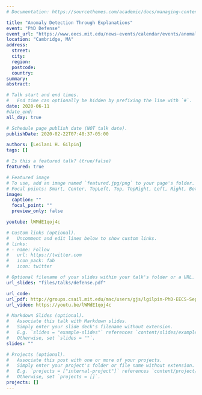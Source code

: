 ```yaml
---
# Documentation: https://sourcethemes.com/academic/docs/managing-content/

title: "Anomaly Detection Through Explanations"
event: "PhD Defense"
event_url: "https://www.eecs.mit.edu/news-events/calendar/events/anomaly-detection-through-explanations"
location: "Cambridge, MA"
address:
  street:
  city:
  region:
  postcode:
  country:
summary:
abstract: 

# Talk start and end times.
#   End time can optionally be hidden by prefixing the line with `#`.
date: 2020-06-11
#date_end: 
all_day: true

# Schedule page publish date (NOT talk date).
publishDate: 2020-02-22T07:48:37-05:00

authors: [Leilani H. Gilpin]
tags: []

# Is this a featured talk? (true/false)
featured: true

# Featured image
# To use, add an image named `featured.jpg/png` to your page's folder. 
# Focal points: Smart, Center, TopLeft, Top, TopRight, Left, Right, BottomLeft, Bottom, BottomRight.
image:
  caption: ""
  focal_point: ""
  preview_only: false

youtube: lWMdE1qoj4c

# Custom links (optional).
#   Uncomment and edit lines below to show custom links.
# links:
# - name: Follow
#   url: https://twitter.com
#   icon_pack: fab
#   icon: twitter

# Optional filename of your slides within your talk's folder or a URL.
url_slides: "files/talks/defense.pdf"

url_code:
url_pdf: http://groups.csail.mit.edu/mac/users/gjs/lgilpin-PhD-EECS-Sept2020.pdf
url_video: https://youtu.be/lWMdE1qoj4c

# Markdown Slides (optional).
#   Associate this talk with Markdown slides.
#   Simply enter your slide deck's filename without extension.
#   E.g. `slides = "example-slides"` references `content/slides/example-slides.md`.
#   Otherwise, set `slides = ""`.
slides: ""

# Projects (optional).
#   Associate this post with one or more of your projects.
#   Simply enter your project's folder or file name without extension.
#   E.g. `projects = ["internal-project"]` references `content/project/deep-learning/index.md`.
#   Otherwise, set `projects = []`.
projects: []
---
```


